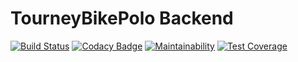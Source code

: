 # TourneyBikePolo Backend

[![Build Status](https://travis-ci.org/nguyenmv2/tourneybikepolo-be.svg?branch=master)](https://travis-ci.org/nguyenmv2/tourneybikepolo-be)
[![Codacy Badge](https://api.codacy.com/project/badge/Grade/4359cf4c86364e3f83a681defc667d15)](https://app.codacy.com/app/nguyenmv2/tourneybikepolo-be?utm_source=github.com&utm_medium=referral&utm_content=nguyenmv2/tourneybikepolo-be&utm_campaign=badger)
[![Maintainability](https://api.codeclimate.com/v1/badges/2da9dff664003cbfb81c/maintainability)](https://codeclimate.com/github/nguyenmv2/tourneybikepolo-be/maintainability)
[![Test Coverage](https://api.codeclimate.com/v1/badges/2da9dff664003cbfb81c/test_coverage)](https://codeclimate.com/github/nguyenmv2/tourneybikepolo-be/test_coverage)
